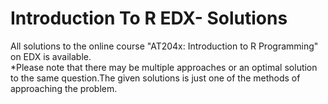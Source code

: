 # Introduction To R EDX- Solutions
All solutions to the online course "AT204x: Introduction to R Programming" on EDX is available.
<br>*Please note that there may be multiple approaches or an optimal solution to the same question.The given solutions is just one of the methods of approaching the problem. <br>
